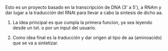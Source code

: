 Esto es un proyecto basado en la transcripción de DNA (3' a 5'), a RNAm y dar lugar a la traducción del RNAt para llevar
a cabo la sintesis de dicho aa.

1) La idea principal es que cumpla la primera funcion, ya sea leyendo desde un txt. o por un input del usuario.

2) Como idea final es la traducción y dar origen al tipo de aa (aminoacido) que se va a sintetizar.
